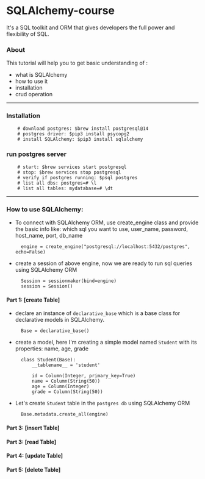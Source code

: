 # SQLAlchemy-course

It's a SQL toolkit and ORM that gives developers the full power and flexibility of SQL.


### About
This tutorial will help you to get basic understanding of :
- what is SQLAlchemy
- how to use it
- installation
- crud operation

---
### Installation

        # download postgres: $brew install postgresql@14
        # postgres driver: $pip3 install psycopg2
        # install SQLAlchemy: $pip3 install sqlalchemy


### run postgres server
        
        # start: $brew services start postgresql
        # stop: $brew services stop postgresql
        # verify if postgres running: $psql postgres
        # list all dbs: postgres=# \l
        # list all tables: mydatabase=# \dt

---

### How to use SQLAlchemy:

- To connect with SQLAlchemy ORM, use create_engine class and provide the basic info like: 
which sql you want to use, user_name, password, host_name, port, db_name


        engine = create_engine("postgresql://localhost:5432/postgres", echo=False)

- create a session of above engine, now we are ready to run sql queries using SQLAlchemy ORM

        Session = sessionmaker(bind=engine)
        session = Session()




#### Part 1: [create Table]
- declare an instance of `declarative_base` which is a base class for declarative models in SQLAlchemy.

        Base = declarative_base()

- create a model, here I'm creating a simple model named `Student` with its properties: name, age, grade
        
        class Student(Base):
            __tablename__ = 'student'
    
            id = Column(Integer, primary_key=True)
            name = Column(String(50))
            age = Column(Integer)
            grade = Column(String(50))


- Let's create `Student` table in the `postgres db` using SQLAlchemy ORM

        Base.metadata.create_all(engine)


#### Part 3: [insert Table]
        

#### Part 3: [read Table]


#### Part 4: [update Table]
        

#### Part 5: [delete Table]


